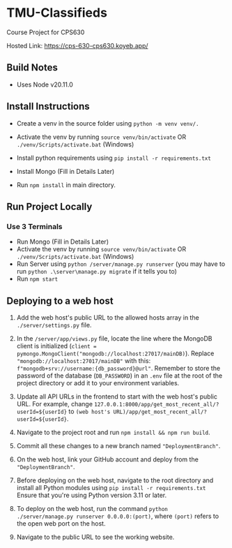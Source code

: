 # TMU-Classifieds
Course Project for CPS630

Hosted Link: https://cps-630-cps630.koyeb.app/

## Build Notes
- Uses Node v20.11.0


## Install Instructions

- Create a venv in the source folder using `python -m venv venv/.`
- Activate the venv by running `source venv/bin/activate` OR `./venv/Scripts/activate.bat` (Windows)
- Install python requirements using `pip install -r requirements.txt`

- Install Mongo (Fill in Details Later)

- Run `npm install` in main directory.

## Run Project Locally

### Use 3 Terminals

- Run Mongo (Fill in Details Later)
- Activate the venv by running `source venv/bin/activate` OR  `./venv/Scripts/activate.bat` (Windows)
- Run Server using `python /server/manage.py runserver` (you may have to run `python .\server\manage.py migrate` if it tells you to)
- Run `npm start`

## Deploying to a web host


1. Add the web host's public URL to the allowed hosts array in the `./server/settings.py` file.

2. In the `/server/app/views.py` file, locate the line where the MongoDB client is initialized (`client = pymongo.MongoClient("mongodb://localhost:27017/mainDB)`). Replace `"mongodb://localhost:27017/mainDB"` with this: `f"mongodb+srv://username:{db_password}@url"`. Remember to store the password of the database (`DB_PASSWORD`) in an `.env` file at the root of the project directory or add it to your environment variables.

3. Update all API URLs in the frontend to start with the web host's public URL. For example, change `127.0.0.1:8000/app/get_most_recent_all/?userId=${userId}` to `(web host's URL)/app/get_most_recent_all/?userId=${userId}`.

4. Navigate to the project root and run `npm install && npm run build`.

5. Commit all these changes to a new branch named `"DeploymentBranch"`.

6. On the web host, link your GitHub account and deploy from the `"DeploymentBranch"`.

7. Before deploying on the web host, navigate to the root directory and install all Python modules using `pip install -r requirements.txt` Ensure that you're using Python version 3.11 or later.

8. To deploy on the web host, run the command `python ./server/manage.py runserver 0.0.0.0:(port)`, where `(port)` refers to the open web port on the host.

9. Navigate to the public URL to see the working website.
